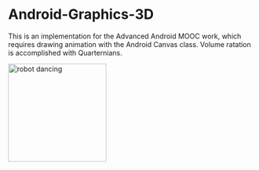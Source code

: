# Android-Graphics-3D
This is an implementation for the Advanced Android MOOC work, which requires drawing animation with the
Android Canvas class. Volume ratation is accomplished with Quarternians.

<img width="200" alt="robot dancing" src="sample/robot_dance.gif">
